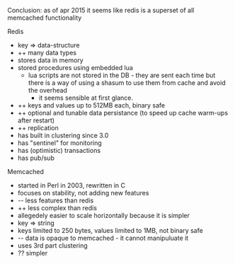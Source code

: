 Conclusion: as of apr 2015 it seems like redis is a superset of all memcached functionality

Redis
* key => data-structure
* ++ many data types
* stores data in memory
* stored procedures using embedded lua
    * lua scripts are not stored in the DB - they are sent each time but there
      is a way of using a shasum to use them from cache and avoid the overhead
      - it seems sensible at first glance.
* ++ keys and values up to 512MB each, binary safe
* ++ optional and tunable data persistance (to speed up cache warm-ups after restart)
* ++ replication
* has built in clustering since 3.0
* has "sentinel" for monitoring
* has (optimistic) transactions
* has pub/sub

Memcached

* started in Perl in 2003, rewritten in C
* focuses on stability, not adding new features
* -- less features than redis
* ++ less complex than redis
* allegedely easier to scale horizontally because it is simpler
* key => string
* keys limited to 250 bytes, values limited to 1MB, not binary safe
* -- data is opaque to memcached - it cannot manipuluate it
* uses 3rd part clustering
* ?? simpler
